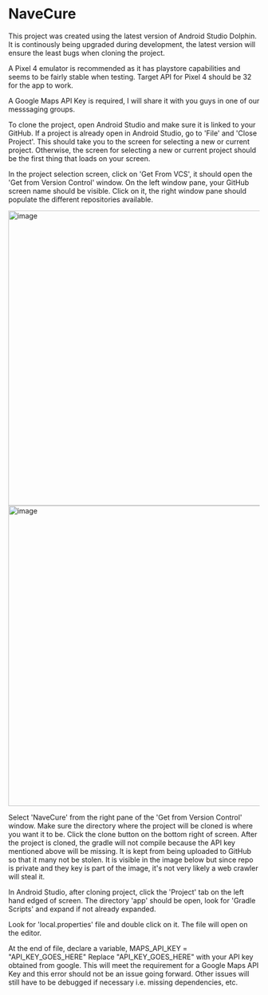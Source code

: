 # NaveCure

This project was created using the latest version of Android Studio Dolphin. It is continously being upgraded during development, the latest version will ensure the least bugs when cloning the project. 

A Pixel 4 emulator is recommended as it has playstore capabilities and seems to be fairly stable when testing. Target API for Pixel 4 should be 32 for the app to work.

A Google Maps API Key is required, I will share it with you guys in one of our messsaging groups.

To clone the project, open Android Studio and make sure it is linked to your GitHub. If a project is already open in Android Studio, go to 'File' and 'Close Project'. This should take you to the screen for selecting a new or current project. Otherwise, the screen for selecting a new or current project should be the first thing that loads on your screen.

In the project selection screen, click on 'Get From VCS', it should open the 'Get from Version Control' window. On the left window pane, your GitHub screen name should be visible. Click on it, the right window pane should populate the different repositories available.

<img width="592" alt="image" src="https://user-images.githubusercontent.com/80980080/196011661-86fb63ef-570c-4284-84d5-d0fb11d5d6f9.png">

<img width="603" alt="image" src="https://user-images.githubusercontent.com/80980080/196011692-1bcb1f10-cf28-4d30-895f-c2ca504c7b7a.png">


Select 'NaveCure' from the right pane of the 'Get from Version Control' window. Make sure the directory where the project will be cloned is where you want it to be. Click the clone button on the bottom right of screen. After the project is cloned, the gradle will not compile because the API key mentioned above will be missing. It is kept from being uploaded to GitHub so that it many not be stolen. It is visible in the image below but since repo is private and they key is part of the image, it's not very likely a web crawler will steal it. 


In Android Studio, after cloning project, click the 'Project' tab on the left hand edged of screen. The directory 'app' should be open, look for 'Gradle Scripts' and expand if not already expanded. 

Look for 'local.properties' file and double click on it. The file will open on the editor.

At the end of file, declare a variable, MAPS_API_KEY = "API_KEY_GOES_HERE"
Replace "API_KEY_GOES_HERE" with your API key obtained from google. This will meet the requirement for a Google Maps API Key and this error should not be an issue going forward. Other issues will still have to be debugged if necessary i.e. missing dependencies, etc.





